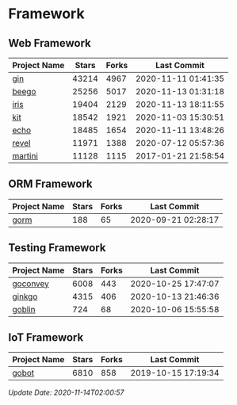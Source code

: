 # Framework

## Web Framework
| Project Name | Stars | Forks | Last Commit |
| ------------ | ----- | ----- | ----------- |
| [gin](https://github.com/gin-gonic/gin) | 43214 | 4967 | 2020-11-11 01:41:35 |
| [beego](https://github.com/astaxie/beego) | 25256 | 5017 | 2020-11-13 01:31:18 |
| [iris](https://github.com/kataras/iris) | 19404 | 2129 | 2020-11-13 18:11:55 |
| [kit](https://github.com/go-kit/kit) | 18542 | 1921 | 2020-11-03 15:30:51 |
| [echo](https://github.com/labstack/echo) | 18485 | 1654 | 2020-11-11 13:48:26 |
| [revel](https://github.com/revel/revel) | 11971 | 1388 | 2020-07-12 05:57:36 |
| [martini](https://github.com/go-martini/martini) | 11128 | 1115 | 2017-01-21 21:58:54 |

## ORM Framework
| Project Name | Stars | Forks | Last Commit |
| ------------ | ----- | ----- | ----------- |
| [gorm](https://github.com/jinzhu/gorm) | 188 | 65 | 2020-09-21 02:28:17 |

## Testing Framework
| Project Name | Stars | Forks | Last Commit |
| ------------ | ----- | ----- | ----------- |
| [goconvey](https://github.com/smartystreets/goconvey) | 6008 | 443 | 2020-10-25 17:47:07 |
| [ginkgo](https://github.com/onsi/ginkgo) | 4315 | 406 | 2020-10-13 21:46:36 |
| [goblin](https://github.com/franela/goblin) | 724 | 68 | 2020-10-06 15:55:58 |

## IoT Framework
| Project Name | Stars | Forks | Last Commit |
| ------------ | ----- | ----- | ----------- |
| [gobot](https://github.com/hybridgroup/gobot) | 6810 | 858 | 2019-10-15 17:19:34 |

*Update Date: 2020-11-14T02:00:57*